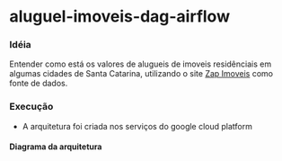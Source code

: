 # aluguel-imoveis-dag-airflow


### Idéia

Entender como está os valores de alugueis de imoveis residênciais em algumas cidades de Santa Catarina, utilizando o site [Zap Imoveis](https://www.zapimoveis.com.br/)
como fonte de dados.

### Execução

- A arquitetura foi criada nos serviços do google cloud platform


#### Diagrama da arquitetura

[flow]: "https://github.com/anologicon/aluguel-imoveis-dag-airflow/blob/master/images/ELTflow.png" "Data Flow ETL"
